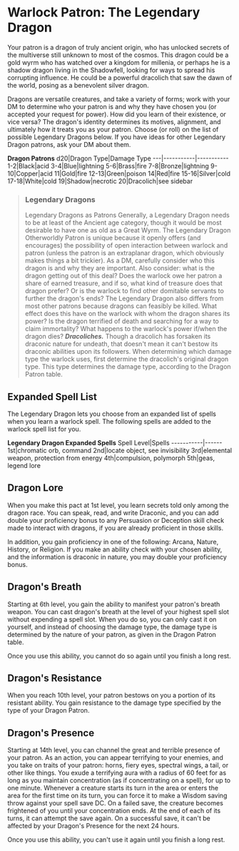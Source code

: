 # Warlock Patron: The Legendary Dragon
Your patron is a dragon of truly ancient origin, who has unlocked secrets of the multiverse still unknown to most of the cosmos. This dragon could be a gold wyrm who has watched over a kingdom for millenia, or perhaps he is a shadow dragon living in the Shadowfell, looking for ways to spread his corrupting influence. He could be a powerful dracolich that saw the dawn of the world, posing as a benevolent silver dragon.

Dragons are versatile creatures, and take a variety of forms; work with your DM to determine who your patron is and why they have chosen you (or accepted your request for power). How did you learn of their existence, or vice versa? The dragon's identity determines its motives, alignment, and ultimately how it treats you as your patron. Choose (or roll) on the list of possible Legendary Dragons below. If you have ideas for other Legendary Dragon patrons, ask your DM about them.

**Dragon Patrons**
d20|Dragon Type|Damage Type
---|-----------|-----------
1-2|Black|acid
3-4|Blue|lightning
5-6|Brass|fire
7-8|Bronze|lightning
9-10|Copper|acid
11|Gold|fire
12-13|Green|poison
14|Red|fire
15-16|Silver|cold
17-18|White|cold
19|Shadow|necrotic
20|Dracolich|see sidebar

> ### Legendary Dragons
> Legendary Dragons as Patrons
> Generally, a Legendary Dragon needs to be at least of the Ancient age category, though it would be most desirable to have one as old as a Great Wyrm. 
> The Legendary Dragon Otherworldly Patron is unique because it openly offers (and encourages) the possibility of open interaction between warlock and patron (unless the patron is an extraplanar dragon, which obviously makes things a bit trickier). As a DM, carefully consider who this dragon is and why they are important. Also consider: what is the dragon getting out of this deal? Does the warlock owe her patron a share of earned treasure, and if so, what kind of treasure does that dragon prefer? Or is the warlock to find other domitable servants to further the dragon's ends?
> The Legendary Dragon also differs from most other patrons because dragons can feasibly be killed. What effect does this have on the warlock with whom the dragon shares its power? Is the dragon terrified of death and searching for a way to claim immortality? What happens to the warlock's power if/when the dragon dies?
> ***Dracoliches.*** Though a dracolich has forsaken its draconic nature for undeath, that doesn't mean it can't bestow its draconic abilities upon its followers. When determining which damage type the warlock uses, first determine the dracolich's original dragon type. This type determines the damage type, according to the Dragon Patron table.

## Expanded Spell List
The Legendary Dragon lets you choose from an expanded list of spells when you learn a warlock spell. The following spells are added to the warlock spell list for you.

**Legendary Dragon Expanded Spells**
Spell Level|Spells
-----------|------
1st|chromatic orb, command
2nd|locate object, see invisibility
3rd|elemental weapon, protection from energy
4th|compulsion, polymorph
5th|geas, legend lore

## Dragon Lore
When you make this pact at 1st level, you learn secrets told only among the dragon race. You can speak, read, and write Draconic, and you can add double your proficiency bonus to any Persuasion or Deception skill check made to interact with dragons, if you are already proficient in those skills.

In addition, you gain proficiency in one of the following: Arcana, Nature, History, or Religion. If you make an ability check with your chosen ability, and the information is draconic in nature, you may double your proficiency bonus.

## Dragon's Breath
Starting at 6th level, you gain the ability to manifest your patron's breath weapon. You can cast dragon's breath at the level of your highest spell slot without expending a spell slot. When you do so, you can only cast it on yourself, and instead of choosing the damage type, the damage type is determined by the nature of your patron, as given in the Dragon Patron table.

Once you use this ability, you cannot do so again until you finish a long rest.

## Dragon's Resistance
When you reach 10th level, your patron bestows on you a portion of its resistant ability. You gain resistance to the damage type specified by the type of your Dragon Patron.

## Dragon's Presence
Starting at 14th level, you can channel the great and terrible presence of your patron. As an action, you can appear terrifying to your enemies, and you take on traits of your patron: horns, fiery eyes, spectral wings, a tail, or other like things. You exude a terrifying aura with a radius of 60 feet for as long as you maintain concentration (as if concentrating on a spell), for up to one minute. Whenever a creature starts its turn in the area or enters the area for the first time on its turn, you can force it to make a Wisdom saving throw against your spell save DC. On a failed save, the creature becomes frightened of you until your concentration ends. At the end of each of its turns, it can attempt the save again. On a successful save, it can't be affected by your Dragon's Presence for the next 24 hours.

Once you use this ability, you can't use it again until you finish a long rest.

